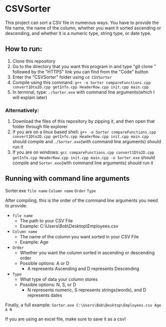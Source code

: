 # CSVSorter

This project can sort a CSV file in numerous ways. You have to provide the file name, the name of the column, whether you want it sorted ascending or descending, and whether it is a numeric type, string type, or date type.

## How to run:

1. Clone this repository 
2. Go to the directory that you want this program in and type "git clone " followed by the "HTTPS" link you can find from the "Code" button
3. Enter the "CSVSorter" folder using ```cd CSVSorter```
4. Compile using this command: ```g++ -o Sorter compareFunctions.cpp convert1Dto2D.cpp getInfo.cpp HeaderRow.cpp init.cpp main.cpp```
5. In terminal, type: ```./Sorter.exe``` with command line arguments(which I will explain later)
### Alternatively:
1. Download the files of this repository by zipping it, and then open that folder through file explorer
2. If you are on a linux based shell: ```g++ -o Sorter compareFunctions.cpp convert1Dto2D.cpp getInfo.cpp HeaderRow.cpp init.cpp main.cpp``` should compile and ```./Sorter.exe```(with command line arguments) should run it
3. If you are on windows: ```gcc compareFunctions.cpp convert1Dto2D.cpp getInfo.cpp HeaderRow.cpp init.cpp main.cpp -o Sorter.exe``` should compile and ```Sorter.exe```(with command line arguments) should run it


## Running with command line arguments

Sorter.exe ```file name``` ```Column name``` ```Order``` ```Type```

After compiling, this is the order of the command line arguments you need to provide:
* ```file name```
  - The path to your CSV File
  - Example: C:\Users\Bob\Desktop\Employees.csv
* ```Column name```
  - The name of the column you want sorted in your CSV File
  - Example: Age
* ```Order```
  - Whether you want the column sorted in ascending or descending order
  - Possible options: A or D
    - A represents Ascending and D represents Descending
* ```Type```
  - What type of data your column stores
  - Possible options: N, S, or D
    - N represents numeric, S represents strings(words), and D represents dates

Finally, a full example:
```Sorter.exe C:\Users\Bob\Desktop\Employees.csv Age A N```

If you are using an excel file, make sure to save it as a csv!
